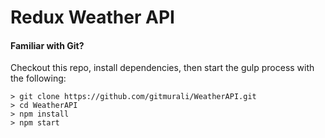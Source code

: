# Redux Weather API

#### Familiar with Git?
Checkout this repo, install dependencies, then start the gulp process with the following:

```
> git clone https://github.com/gitmurali/WeatherAPI.git
> cd WeatherAPI
> npm install
> npm start
```
